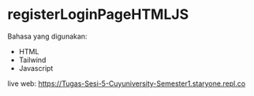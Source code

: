 # registerLoginPageHTMLJS

Bahasa yang digunakan:
- HTML
- Tailwind
- Javascript

live web: https://Tugas-Sesi-5-Cuyuniversity-Semester1.staryone.repl.co
